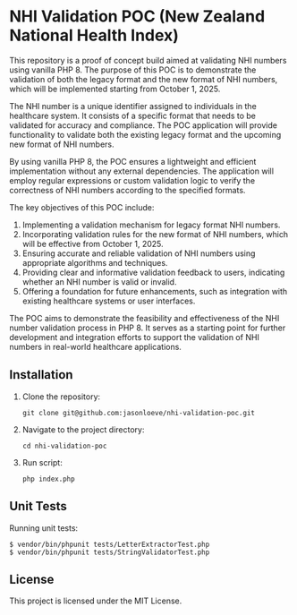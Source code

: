 # NHI Validation POC (New Zealand National Health Index)

This repository is a proof of concept build aimed at validating NHI numbers using vanilla PHP 8. The purpose of this POC is to demonstrate the validation of both the legacy format and the new format of NHI numbers, which will be implemented starting from October 1, 2025.

The NHI number is a unique identifier assigned to individuals in the healthcare system. It consists of a specific format that needs to be validated for accuracy and compliance. The POC application will provide functionality to validate both the existing legacy format and the upcoming new format of NHI numbers.

By using vanilla PHP 8, the POC ensures a lightweight and efficient implementation without any external dependencies. The application will employ regular expressions or custom validation logic to verify the correctness of NHI numbers according to the specified formats.

The key objectives of this POC include:

1. Implementing a validation mechanism for legacy format NHI numbers.
2. Incorporating validation rules for the new format of NHI numbers, which will be effective from October 1, 2025.
3. Ensuring accurate and reliable validation of NHI numbers using appropriate algorithms and techniques.
4. Providing clear and informative validation feedback to users, indicating whether an NHI number is valid or invalid.
5. Offering a foundation for future enhancements, such as integration with existing healthcare systems or user interfaces.

The POC aims to demonstrate the feasibility and effectiveness of the NHI number validation process in PHP 8. It serves as a starting point for further development and integration efforts to support the validation of NHI numbers in real-world healthcare applications.

## Installation

1. Clone the repository:

    ```shell
    git clone git@github.com:jasonloeve/nhi-validation-poc.git

2. Navigate to the project directory:

    ```shell
    cd nhi-validation-poc

3. Run script:

    ```shell
    php index.php

## Unit Tests

Running unit tests:

    $ vendor/bin/phpunit tests/LetterExtractorTest.php
    $ vendor/bin/phpunit tests/StringValidatorTest.php

## License

This project is licensed under the MIT License.
